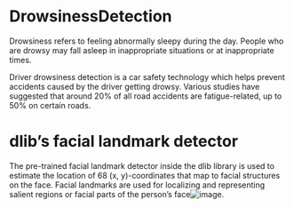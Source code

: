 # DrowsinessDetection

Drowsiness refers to feeling abnormally sleepy during the day. People who are drowsy may fall asleep in inappropriate situations or at inappropriate times.

Driver drowsiness detection is a car safety technology which helps prevent accidents caused by the driver getting drowsy. Various studies have suggested that around 20% of all road accidents are fatigue-related, up to 50% on certain roads.

 # dlib’s facial landmark detector
 
 The pre-trained facial landmark detector inside the dlib library is used to estimate the location of 68 (x, y)-coordinates that map to facial structures on the face.
Facial landmarks are used for localizing and representing salient regions or facial parts of the person’s face![image](https://user-images.githubusercontent.com/89852956/202204064-4d9949be-42ef-470e-8b25-e9958a58c804.png).
